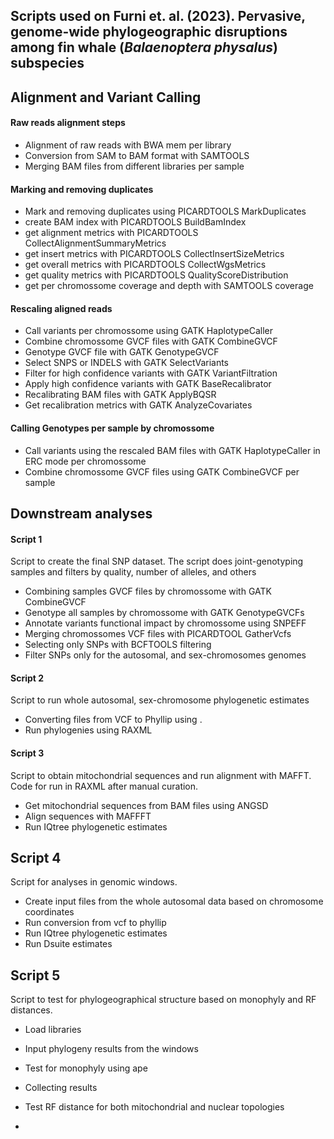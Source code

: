 <div id="header">

</div>

## Scripts used on Furni et. al. (2023). Pervasive, genome-wide phylogeographic disruptions among fin whale (_Balaenoptera physalus_) subspecies


## Alignment and Variant Calling 

#### Raw reads alignment steps 

- Alignment of raw reads with BWA mem per library
- Conversion from SAM to BAM format with SAMTOOLS
- Merging BAM files from different libraries per sample 

#### Marking and removing duplicates 

- Mark and removing duplicates using PICARDTOOLS MarkDuplicates 
- create BAM index with PICARDTOOLS BuildBamIndex
- get alignment metrics with PICARDTOOLS CollectAlignmentSummaryMetrics
- get insert metrics with PICARDTOOLS CollectInsertSizeMetrics
- get overall metrics with PICARDTOOLS CollectWgsMetrics
- get quality metrics with PICARDTOOLS QualityScoreDistribution
- get per chromossome coverage and depth with SAMTOOLS coverage

#### Rescaling aligned reads 

- Call variants per chromossome using GATK HaplotypeCaller 
- Combine chromossome GVCF files with GATK CombineGVCF
- Genotype GVCF file with GATK GenotypeGVCF 
- Select SNPS or INDELS with GATK SelectVariants 
- Filter for high confidence variants with GATK VariantFiltration
- Apply high confidence variants with GATK BaseRecalibrator
- Recalibrating BAM files with GATK ApplyBQSR
- Get recalibration metrics with GATK AnalyzeCovariates

#### Calling Genotypes per sample by chromossome 

- Call variants using the rescaled BAM files with GATK HaplotypeCaller in ERC mode per chromossome
- Combine chromossome GVCF files using GATK CombineGVCF per sample 


## Downstream analyses 

#### Script 1

Script to create the final SNP dataset. The script does joint-genotyping samples and filters by quality, number of alleles, and others

- Combining samples GVCF files by chromossome with GATK CombineGVCF
- Genotype all samples by chromossome with GATK GenotypeGVCFs
- Annotate variants functional impact by chromossome using SNPEFF 
- Merging chromossomes VCF files with PICARDTOOL GatherVcfs
- Selecting only SNPs with BCFTOOLS filtering
- Filter SNPs only for the autosomal, and sex-chromosomes genomes


#### Script 2

Script to run whole autosomal, sex-chromosome phylogenetic estimates 

- Converting files from VCF to Phyllip using . 
- Run phylogenies using RAXML
  

#### Script 3 

Script to obtain mitochondrial sequences and run alignment with MAFFT. Code for run in RAXML after manual curation. 

- Get mitochondrial sequences from BAM files using ANGSD
- Align sequences with MAFFFT
- Run IQtree phylogenetic estimates 


## Script 4 

Script for analyses in genomic windows.

- Create input files from the whole autosomal data based on chromosome coordinates
- Run conversion from vcf to phyllip
- Run IQtree phylogenetic estimates
- Run Dsuite estimates

## Script 5

Script to test for phylogeographical structure based on monophyly and RF distances.

- Load libraries
- Input phylogeny results from the windows
- Test for monophyly using ape
- Collecting results
- Test RF distance for both mitochondrial and nuclear topologies

  



- 


 
